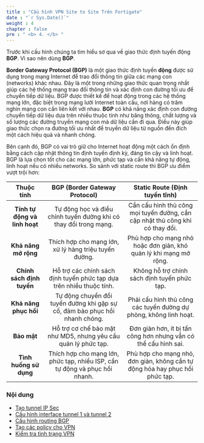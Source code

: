 ```yaml
---
title : "Cấu hình VPN Site to Site Trên Fortigate"
date : "`r Sys.Date()`"
weight : 4
chapter : false
pre : " <b> 4. </b> "
---
```


Trước khi cấu hình chúng ta tìm hiểu sơ qua về giao thức định tuyến động **BGP**. Vì sao nên dùng **BGP**.

**Border Gateway Protocol (BGP)** là một giao thức định tuyến **động** được sử dụng trong mạng Internet để trao đổi thông tin giữa các mạng con (networks) khác nhau. Đây là một trong những giao thức quan trọng nhất giúp các hệ thống mạng trao đổi thông tin và xác định con đường tối ưu để chuyển tiếp dữ liệu. BGP được thiết kế để hoạt động trong các hệ thống mạng lớn, đặc biệt trong mạng lưới Internet toàn cầu, nơi hàng có trăm nghìn mạng con cần liên kết với nhau.
**BGP** có khả năng xác định con đường chuyển tiếp dữ liệu dựa trên nhiều thuộc tính như băng thông, chất lượng và số lượng các đường truyền mạng con mà dữ liệu cần đi qua. Điều này giúp giao thức chọn ra đường tối ưu nhất để truyền dữ liệu từ nguồn đến đích một cách hiệu quả và nhanh chóng.

Bên cạnh đó, BGP có vai trò giữ cho Internet hoạt động một cách ổn định bằng cách cập nhật thông tin định tuyến định kỳ, đáng tin cậy và linh hoạt.
BGP là lựa chọn tốt cho các mạng lớn, phức tạp và cần khả năng tự động, linh hoạt nếu có nhiều networks. So sánh với static route thì BGP ưu điểm vượt trội hơn:

| **Thuộc tính**                 | **BGP (Border Gateway Protocol)**          | **Static Route (Định tuyến tĩnh)**     |
|:----------------------------:|:------------------------------------------:|:--------------------------------------:|
| **Tính tự động và linh hoạt**| Tự động học và điều chỉnh tuyến đường khi có thay đổi trong mạng. | Cần cấu hình thủ công mọi tuyến đường, cần cập nhật thủ công khi có thay đổi. |
| **Khả năng mở rộng**         | Thích hợp cho mạng lớn, xử lý hàng triệu tuyến đường. | Phù hợp cho mạng nhỏ hoặc đơn giản, khó quản lý khi mạng mở rộng. |
| **Chính sách định tuyến**    | Hỗ trợ các chính sách định tuyến phức tạp dựa trên nhiều thuộc tính. | Không hỗ trợ chính sách định tuyến phức tạp. |
| **Khả năng phục hồi**        | Tự động chuyển đổi tuyến đường khi gặp sự cố, đảm bảo phục hồi nhanh chóng. | Phải cấu hình thủ công các tuyến đường dự phòng, không linh hoạt. |
| **Bảo mật**                  | Hỗ trợ cơ chế bảo mật như MD5, nhưng yêu cầu quản lý phức tạp. | Đơn giản hơn, ít bị tấn công hơn nhưng vẫn có thể cấu hình sai. |
| **Tình huống sử dụng**       | Thích hợp cho mạng lớn, phức tạp, nhiều ISP, cần tự động và phục hồi nhanh. | Phù hợp cho mạng nhỏ, đơn giản, không cần tự động hóa hay phục hồi phức tạp. |


### Nội dung
  - [Tạo tunnel IP Sec](4.1-createtunnel/)
  - [Cấu hình interface tunnel 1 và tunnel 2](4.2-configinterfacetunnel/)
  - [Cấu hình routing BGP](4.3-configroutingbgp/)
  - [Tạo các policy cho VPN](4.4-createpolicy/)
  - [Kiểm tra tình trạng VPN](4.5-checkstatusvpn/)

